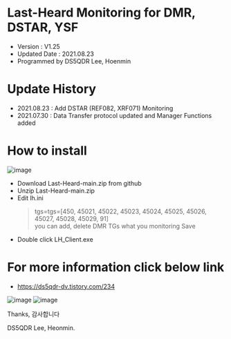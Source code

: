 # Last-Heard Monitoring for DMR, DSTAR, YSF
- Version : V1.25
- Updated Date : 2021.08.23
- Programmed by DS5QDR Lee, Hoenmin

# Update History
- 2021.08.23 : Add DSTAR (REF082, XRF071) Monitoring
- 2021.07.30 : Data Transfer protocol updated and Manager Functions added

# How to install
![image](https://user-images.githubusercontent.com/64110724/130436139-be3ffe78-efc5-44a1-bbdb-e2ee2374c8ce.png)
- Download Last-Heard-main.zip from github
- Unzip Last-Heard-main.zip 
- Edit lh.ini 
   > tgs=tgs=[450, 45021, 45022, 45023, 45024, 45025, 45026, 45027, 45028, 45029, 91]  
   > you can add, delete DMR TGs what you monitoring 
   > Save
- Double click LH_Client.exe 

# For more information click below link
- https://ds5qdr-dv.tistory.com/234

![image](https://user-images.githubusercontent.com/64110724/123597205-ff1ab380-d82d-11eb-8423-490047bc3ef3.png)
![image](https://user-images.githubusercontent.com/64110724/130431867-d4f40345-7570-46db-b45f-1879dfffa8e7.png)


Thanks, 감사합니다

DS5QDR Lee, Heonmin.
